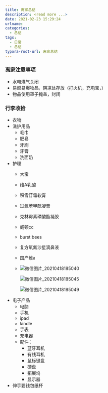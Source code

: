 ```yaml
---
title: 离家总结
description: <read more ...>
date: 2021-02-23 15:29:24
urlname:
categories:
  - 总结
tags:
  - 日常
  - 总结
typora-root-url: 离家总结
---
```


### 离家注意事项

* 水电煤气关闭
* 易燃易爆物品，阴凉处存放（打火机，充电宝，）
* 物品使用罩子掩盖，封闭

### 行李收拾

* 衣物
* 洗护用品
  * 毛巾
  * 肥皂
  * 牙刷
  * 牙膏
  * 洗面奶
* 护理
  * 大宝
  * 维A乳酸
  * 积雪苷霜软膏
  * 过氧苯甲酰凝膏
  * 克林霉素磷酸酯凝胶
  * 威顿cc
  * burst bees
  * 复方氧氟沙星滴鼻液
  * 国产维a
  * ![微信图片_20210418185040](/微信图片_20210418185040.jpg)
  
    ![微信图片_20210418185045](/微信图片_20210418185045.jpg)
  
    ![微信图片_20210418185049](/微信图片_20210418185049.jpg)
* 电子产品
  * 电脑
  * 手机
  * ipad
  * kindle
  * 手表
  * 充电器
  * 配件：
    * 蓝牙耳机
    * 有线耳机
    * 鼠标键盘
    * 硬盘
    * 拓展坞
    * 显示器
* 伸手要钱包纸杯



​		









